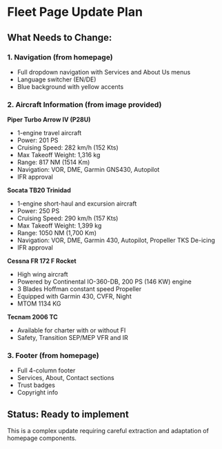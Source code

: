 # Fleet Page Update Plan

## What Needs to Change:

### 1. Navigation (from homepage)
- Full dropdown navigation with Services and About Us menus
- Language switcher (EN/DE)
- Blue background with yellow accents

### 2. Aircraft Information (from image provided)
**Piper Turbo Arrow IV (P28U)**
- 1-engine travel aircraft
- Power: 201 PS
- Cruising Speed: 282 km/h (152 Kts)
- Max Takeoff Weight: 1,316 kg
- Range: 817 NM (1514 Km)
- Navigation: VOR, DME, Garmin GNS430, Autopilot
- IFR approval

**Socata TB20 Trinidad**
- 1-engine short-haul and excursion aircraft
- Power: 250 PS
- Cruising Speed: 290 km/h (157 Kts)
- Max Takeoff Weight: 1,399 kg
- Range: 1050 NM (1,700 Km)
- Navigation: VOR, DME, Garmin 430, Autopilot, Propeller TKS De-icing
- IFR approval

**Cessna FR 172 F Rocket**
- High wing aircraft
- Powered by Continental IO-360-DB, 200 PS (146 KW) engine
- 3 Blades Hoffman constant speed Propeller
- Equipped with Garmin 430, CVFR, Night
- MTOM 1134 KG

**Tecnam 2006 TC**
- Available for charter with or without FI
- Safety, Transition SEP/MEP VFR and IR

### 3. Footer (from homepage)
- Full 4-column footer
- Services, About, Contact sections
- Trust badges
- Copyright info

## Status: Ready to implement
This is a complex update requiring careful extraction and adaptation of homepage components.

